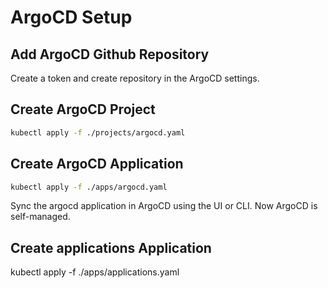 # ArgoCD Setup

## Add ArgoCD Github Repository

Create a token and create repository in the ArgoCD settings.

## Create ArgoCD Project

```bash
kubectl apply -f ./projects/argocd.yaml
```

## Create ArgoCD Application

```bash
kubectl apply -f ./apps/argocd.yaml
```

Sync the argocd application in ArgoCD using the UI or CLI. Now ArgoCD is self-managed.


## Create applications Application

kubectl apply -f ./apps/applications.yaml
